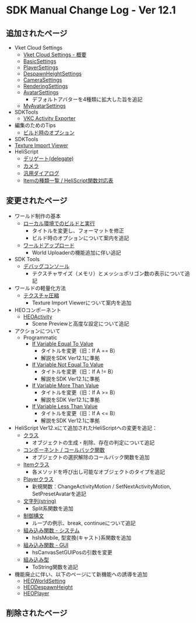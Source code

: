 # SDK Manual Change Log - Ver 12.1

## 追加されたページ

- Vket Cloud Settings
  - [Vket Cloud Settings - 概要](https://vrhikky.github.io/VketCloudSDK_Documents/12.1/ja/VketCloudSettings/Overview.html)
  - [BasicSettings](https://vrhikky.github.io/VketCloudSDK_Documents/12.1/ja/VketCloudSettings/BasicSettings.html)
  - [PlayerSettings](https://vrhikky.github.io/VketCloudSDK_Documents/12.1/ja/VketCloudSettings/PlayerSettings.html)
  - [DespawnHeightSettings](https://vrhikky.github.io/VketCloudSDK_Documents/12.1/ja/VketCloudSettings/DespawnHeightSettings.html)
  - [CameraSettings](https://vrhikky.github.io/VketCloudSDK_Documents/12.1/ja/VketCloudSettings/CameraSettings.html)
  - [RenderingSettings](https://vrhikky.github.io/VketCloudSDK_Documents/12.1/ja/VketCloudSettings/RenderingSettings.html)
  - [AvatarSettings](https://vrhikky.github.io/VketCloudSDK_Documents/12.1/ja/VketCloudSettings/AvatarSettings.html)
    - デフォルトアバターを4種類に拡大した旨を追記
  - [MyAvatarSettings](https://vrhikky.github.io/VketCloudSDK_Documents/12.1/ja/VketCloudSettings/MyAvatarSettings.html)
- SDKTools
  - [VKC Activity Exporter](https://vrhikky.github.io/VketCloudSDK_Documents/12.1/ja/SDKTools/VKCActivityExporter.html)
- 編集のためのTips
  - [ビルド時のオプション](https://vrhikky.github.io/VketCloudSDK_Documents/12.1/ja/WorldEditingTips/BuildOptions.html)
 - SDKTools
  - [Texture Import Viewer](https://vrhikky.github.io/VketCloudSDK_Documents/12.1/ja/SDKTools/TextureImportViewer.html)
- HeliScript
  - [デリゲート(delegate)](https://vrhikky.github.io/VketCloudSDK_Documents/12.1/ja/hs/hs_delegate.html)
  - [カメラ](https://vrhikky.github.io/VketCloudSDK_Documents/12.1/ja/hs/hs_system_function_camera.html)
  - [汎用ダイアログ](https://vrhikky.github.io/VketCloudSDK_Documents/12.1/ja/hs/hs_system_function_commondialog.html)
  - [Itemの種類一覧 / HeliScript関数対応表](https://vrhikky.github.io/VketCloudSDK_Documents/12.1/ja/hs/hs_item_types_functions.html)

## 変更されたページ

- ワールド制作の基本
  - [ローカル環境でのビルドと実行](https://vrhikky.github.io/VketCloudSDK_Documents/12.1/ja/FirstStep/BuildAndRun.html)
    - タイトルを変更し、フォーマットを修正
    - ビルド時のオプションについて案内を追記
  - [ワールドアップロード](https://vrhikky.github.io/VketCloudSDK_Documents/12.1/ja/FirstStep/WorldUpload.html)
    - World Uploaderの機能追加に伴い追記
- SDK Tools
  - [デバッグコンソール](https://vrhikky.github.io/VketCloudSDK_Documents/12.1/ja/debugconsole/debugconsole.html)
    - テクスチャサイズ（メモリ）とメッシュポリゴン数の表示について追記
- ワールドの軽量化方法
  - [テクスチャ圧縮](https://vrhikky.github.io/VketCloudSDK_Documents/12.1/ja/WorldOptimization/TextureCompression.html)
    - Texture Import Viewerについて案内を追加
- HEOコンポーネント
    - [HEOActivity](https://vrhikky.github.io/VketCloudSDK_Documents/12.1/ja/HEOComponents/HEOActivity.html)
      - Scene Previewと高度な設定について追記
- アクションについて
  - Programmatic
    - [If Variable Equal To Value](https://vrhikky.github.io/VketCloudSDK_Documents/12.1/ja/Actions/Programmatic/IfEqual.html)
      - タイトルを変更（旧：If A == B）
      - 解説をSDK Ver12.1に準拠
    - [If Variable Not Equal To Value](https://vrhikky.github.io/VketCloudSDK_Documents/12.1/ja/Actions/Programmatic/IfNotEqual.html)
      - タイトルを変更（旧：If A != B）
      - 解説をSDK Ver12.1に準拠
    - [If Variable More Than Value](https://vrhikky.github.io/VketCloudSDK_Documents/12.1/ja/Actions/Programmatic/IfMoreThan.html)
      - タイトルを変更（旧：If A >= B）
      - 解説をSDK Ver12.1に準拠
    - [If Variable Less Than Value](https://vrhikky.github.io/VketCloudSDK_Documents/12.1/ja/Actions/Programmatic/IfLessThan.html)
      - タイトルを変更（旧：If A <= B）
      - 解説をSDK Ver12.1に準拠
- HeliScript
Ver12.xにて追加されたHeliScriptへの変更を追記：
  - [クラス](https://vrhikky.github.io/VketCloudSDK_Documents/12.1/ja/hs/hs_class.html)
    - オブジェクトの生成・削除、存在の判定について追記
  - [コンポーネント / コールバック関数](https://vrhikky.github.io/VketCloudSDK_Documents/12.1/ja/hs/hs_component.html)
    - オブジェクトの選択解除のコールバック関数を追加
  - [Itemクラス](https://vrhikky.github.io/VketCloudSDK_Documents/12.1/ja/hs/hs_class_item.html)
    - 各メソッドを呼び出し可能なオブジェクトのタイプを追記
  - [Playerクラス](https://vrhikky.github.io/VketCloudSDK_Documents/12.1/ja/hs/hs_class_item.html)
    - 新規関数：ChangeActivityMotion / SetNextActivityMotion, SetPresetAvatarを追記
  - [文字列(string)](https://vrhikky.github.io/VketCloudSDK_Documents/12.1/ja/hs/hs_string.html)
    - Split系関数を追加
  - [制御構文](https://vrhikky.github.io/VketCloudSDK_Documents/12.1/ja/hs/hs_statement_control.html)
    - ループの例示、break, continueについて追記
  - [組み込み関数 - システム](https://vrhikky.github.io/VketCloudSDK_Documents/12.1/ja/hs/hs_system_function.html)
    - hsIsMobile, 型変換(キャスト)系関数を追加
  - [組み込み関数 - GUI](https://vrhikky.github.io/VketCloudSDK_Documents/12.1/ja/hs/hs_system_function_gui.html)
    - hsCanvasSetGUIPosの引数を変更
  - [組み込み型](https://vrhikky.github.io/VketCloudSDK_Documents/12.1/ja/hs/hs_var.html)
    - ToString関数を追記
- 機能廃止に伴い、以下のページにて新機能への誘導を追加
  - [HEOWorldSetting](https://vrhikky.github.io/VketCloudSDK_Documents/12.1/ja/HEOComponents/HEOWorldSetting.html)  
  - [HEODespawnHeight](https://vrhikky.github.io/VketCloudSDK_Documents/12.1/ja/HEOComponents/HEODespawnHeight.html)  
  - [HEOPlayer](https://vrhikky.github.io/VketCloudSDK_Documents/12.1/ja/HEOComponents/HEOPlayer.html)  

## 削除されたページ
